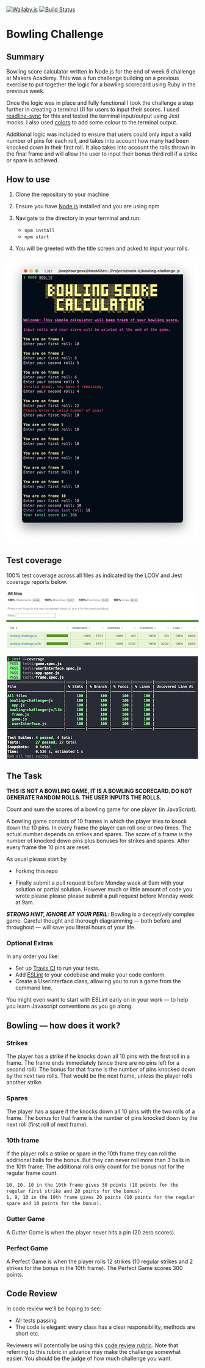 
[![Wallaby.js](https://img.shields.io/badge/wallaby.js-configured-green.svg)](https://wallabyjs.com) [![Build Status](https://app.travis-ci.com/josephburgess/bowling-challenge-js.svg?branch=main)](https://app.travis-ci.com/josephburgess/bowling-challenge-js)

Bowling Challenge
=================

## Summary

Bowling score calculator written in Node.js for the end of week 6 challenge at Makers Academy. This was a fun challenge building on a previous exercise to put together the logic for a bowling scorecard using Ruby in the previous week.

Once the logic was in place and fully functional I took the challenge a step further in creating a terminal UI for users to input their scores. I used [readline-sync](https://github.com/anseki/readline-sync) for this and tested the terminal input/output using Jest mocks. I also used [colors](https://github.com/marak/colors.js/) to add some colour to the terminal output.

Additional logic was included to ensure that users could only input a valid number of pins for each roll, and takes into account how many had been knocked down in their first roll. It also takes into account the rolls thrown in the final frame and will allow the user to input their bonus third roll if a strike or spare is achieved.

## How to use

1. Clone the repository to your machine
2. Ensure you have [Node.js](https://nodejs.org/en/download/) installed and you are using npm
3. Navigate to the directory in your terminal and run:

   - `npm install`
   - `npm start`


4. You will be greeted with the title screen and asked to input your rolls.

<div style="text-align: center;">

![Screenshot of UI](images/UI_screenshot.png)

</div>


## Test coverage

100% test coverage across all files as indicated by the LCOV and Jest coverage reports below.

<div style="text-align: center;">

![Test coverage](images/test-coverage-2.png)

</div>
<div style="text-align: center;">

![Test coverage](images/test-coverage.png)

</div>

## The Task

**THIS IS NOT A BOWLING GAME, IT IS A BOWLING SCORECARD. DO NOT GENERATE RANDOM ROLLS. THE USER INPUTS THE ROLLS.**

Count and sum the scores of a bowling game for one player (in JavaScript).

A bowling game consists of 10 frames in which the player tries to knock down the 10 pins. In every frame the player can roll one or two times. The actual number depends on strikes and spares. The score of a frame is the number of knocked down pins plus bonuses for strikes and spares. After every frame the 10 pins are reset.

As usual please start by

* Forking this repo

* Finally submit a pull request before Monday week at 9am with your solution or partial solution.  However much or little amount of code you wrote please please please submit a pull request before Monday week at 9am. 

___STRONG HINT, IGNORE AT YOUR PERIL:___ Bowling is a deceptively complex game. Careful thought and thorough diagramming — both before and throughout — will save you literal hours of your life.

### Optional Extras

In any order you like:

* Set up [Travis CI](https://travis-ci.org) to run your tests.
* Add [ESLint](http://eslint.org/) to your codebase and make your code conform.
* Create a UserInterface class, allowing you to run a game from the command line.

You might even want to start with ESLint early on in your work — to help you
learn Javascript conventions as you go along.

## Bowling — how does it work?

### Strikes

The player has a strike if he knocks down all 10 pins with the first roll in a frame. The frame ends immediately (since there are no pins left for a second roll). The bonus for that frame is the number of pins knocked down by the next two rolls. That would be the next frame, unless the player rolls another strike.

### Spares

The player has a spare if the knocks down all 10 pins with the two rolls of a frame. The bonus for that frame is the number of pins knocked down by the next roll (first roll of next frame).

### 10th frame

If the player rolls a strike or spare in the 10th frame they can roll the additional balls for the bonus. But they can never roll more than 3 balls in the 10th frame. The additional rolls only count for the bonus not for the regular frame count.

    10, 10, 10 in the 10th frame gives 30 points (10 points for the regular first strike and 20 points for the bonus).
    1, 9, 10 in the 10th frame gives 20 points (10 points for the regular spare and 10 points for the bonus).

### Gutter Game

A Gutter Game is when the player never hits a pin (20 zero scores).

### Perfect Game

A Perfect Game is when the player rolls 12 strikes (10 regular strikes and 2 strikes for the bonus in the 10th frame). The Perfect Game scores 300 points.

## Code Review

In code review we'll be hoping to see:

* All tests passing
* The code is elegant: every class has a clear responsibility, methods are short etc.

Reviewers will potentially be using this [code review rubric](docs/review.md).  Note that referring to this rubric in advance may make the challenge somewhat easier.  You should be the judge of how much challenge you want.
